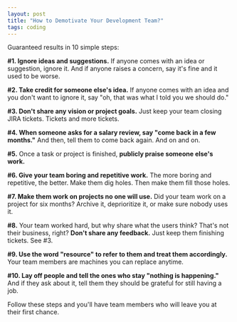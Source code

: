 ```yaml
---
layout: post
title: "How to Demotivate Your Development Team?"
tags: coding
---
```


Guaranteed results in 10 simple steps:

**#1. Ignore ideas and suggestions.** If anyone comes with an idea or suggestion, ignore it. And if anyone raises a concern, say it's fine and it used to be worse.

**#2. Take credit for someone else's idea.** If anyone comes with an idea and you don't want to ignore it, say "oh, that was what I told you we should do."

**#3. Don't share any vision or project goals.** Just keep your team closing JIRA tickets. Tickets and more tickets.

**#4. When someone asks for a salary review, say "come back in a few months."** And then, tell them to come back again. And on and on.

**#5.** Once a task or project is finished, **publicly praise someone else's work.**

**#6. Give your team boring and repetitive work.** The more boring and repetitive, the better. Make them dig holes. Then make them fill those holes.

**#7. Make them work on projects no one will use.** Did your team work on a project for six months? Archive it, deprioritize it, or make sure nobody uses it.

**#8.** Your team worked hard, but why share what the users think? That's not their business, right? **Don't share any feedback.** Just keep them finishing tickets. See #3.

**#9. Use the word "resource" to refer to them and treat them accordingly.** Your team members are machines you can replace anytime.

**#10. Lay off people and tell the ones who stay "nothing is happening."** And if they ask about it, tell them they should be grateful for still having a job.

Follow these steps and you'll have team members who will leave you at their first chance.
